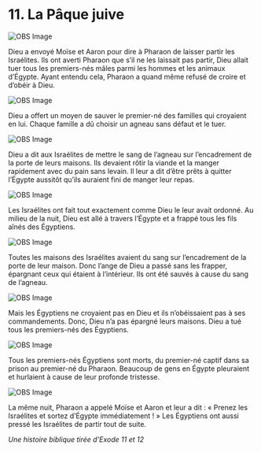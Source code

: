 # 11. La Pâque juive

![OBS Image](https://cdn.door43.org/obs/jpg/360px/obs-en-11-01.jpg)

Dieu a envoyé Moïse et Aaron pour dire à Pharaon de laisser partir les Israélites. Ils ont averti Pharaon que s’il ne les laissait pas partir, Dieu allait tuer tous les premiers-nés mâles parmi les hommes et les animaux d’Égypte. Ayant entendu cela, Pharaon a quand même refusé de croire et d’obéir à Dieu.

![OBS Image](https://cdn.door43.org/obs/jpg/360px/obs-en-11-02.jpg)

Dieu a offert un moyen de sauver le premier-né des familles qui croyaient en lui. Chaque famille a dû choisir un agneau sans défaut et le tuer.

![OBS Image](https://cdn.door43.org/obs/jpg/360px/obs-en-11-03.jpg)

Dieu a dit aux Israélites de mettre le sang de l’agneau sur l’encadrement de la porte de leurs maisons. Ils devaient rôtir la viande et la manger rapidement avec du pain sans levain. Il leur a dit d’être prêts à quitter l’Égypte aussitôt qu’ils auraient fini de manger leur repas.

![OBS Image](https://cdn.door43.org/obs/jpg/360px/obs-en-11-04.jpg)

Les Israélites ont fait tout exactement comme Dieu le leur avait ordonné. Au milieu de la nuit, Dieu est allé à travers l’Égypte et a frappé tous les fils aînés des Égyptiens.

![OBS Image](https://cdn.door43.org/obs/jpg/360px/obs-en-11-05.jpg)

Toutes les maisons des Israélites avaient du sang sur l’encadrement de la porte de leur maison. Donc l’ange de Dieu a passé sans les frapper, épargnant ceux qui étaient à l’intérieur. Ils ont été sauvés à cause du sang de l’agneau.

![OBS Image](https://cdn.door43.org/obs/jpg/360px/obs-en-11-06.jpg)

Mais les Égyptiens ne croyaient pas en Dieu et ils n’obéissaient pas à ses commandements. Donc, Dieu n’a pas épargné leurs maisons. Dieu a tué tous les premiers-nés des Égyptiens.

![OBS Image](https://cdn.door43.org/obs/jpg/360px/obs-en-11-07.jpg)

Tous les premiers-nés Égyptiens sont morts, du premier-né captif dans sa prison au premier-né du Pharaon. Beaucoup de gens en Égypte pleuraient et hurlaient à cause de leur profonde tristesse.

![OBS Image](https://cdn.door43.org/obs/jpg/360px/obs-en-11-08.jpg)

La même nuit, Pharaon a appelé Moïse et Aaron et leur a dit : « Prenez les Israélites et sortez d’Égypte immédiatement ! » Les Égyptiens ont aussi pressé les Israélites de partir tout de suite.

_Une histoire biblique tirée d’Exode 11 et 12​_